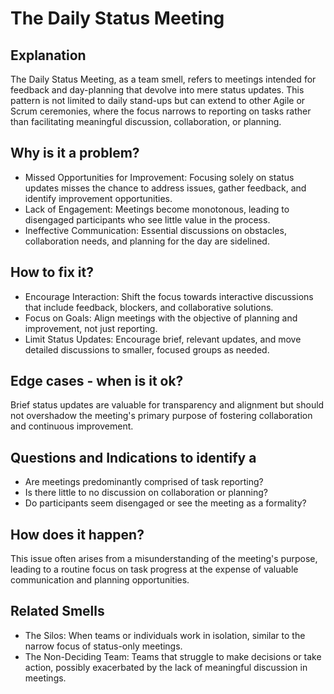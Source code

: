 # The Daily Status Meeting
## Explanation
The Daily Status Meeting, as a team smell, refers to meetings intended for feedback and day-planning that devolve into mere status updates. This pattern is not limited to daily stand-ups but can extend to other Agile or Scrum ceremonies, where the focus narrows to reporting on tasks rather than facilitating meaningful discussion, collaboration, or planning.

## Why is it a problem?
* Missed Opportunities for Improvement: Focusing solely on status updates misses the chance to address issues, gather feedback, and identify improvement opportunities.
* Lack of Engagement: Meetings become monotonous, leading to disengaged participants who see little value in the process.
* Ineffective Communication: Essential discussions on obstacles, collaboration needs, and planning for the day are sidelined.

## How to fix it?
* Encourage Interaction: Shift the focus towards interactive discussions that include feedback, blockers, and collaborative solutions.
* Focus on Goals: Align meetings with the objective of planning and improvement, not just reporting.
* Limit Status Updates: Encourage brief, relevant updates, and move detailed discussions to smaller, focused groups as needed.

## Edge cases - when is it ok?
Brief status updates are valuable for transparency and alignment but should not overshadow the meeting's primary purpose of fostering collaboration and continuous improvement.

## Questions and Indications to identify a
* Are meetings predominantly comprised of task reporting?
* Is there little to no discussion on collaboration or planning?
* Do participants seem disengaged or see the meeting as a formality?

## How does it happen?
This issue often arises from a misunderstanding of the meeting's purpose, leading to a routine focus on task progress at the expense of valuable communication and planning opportunities.

## Related Smells
* The Silos: When teams or individuals work in isolation, similar to the narrow focus of status-only meetings.
* The Non-Deciding Team: Teams that struggle to make decisions or take action, possibly exacerbated by the lack of meaningful discussion in meetings.